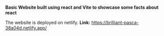 **Basic Website built using react and Vite to showcase some facts about react**

The website is deployed on netlify. 
**Link:** https://brilliant-pasca-38a04d.netlify.app/
